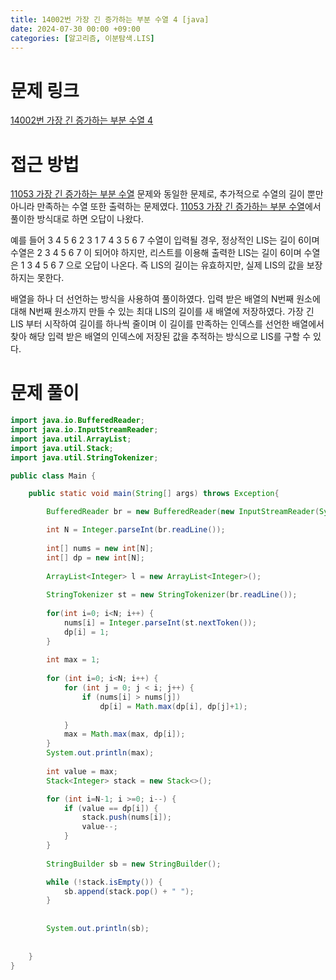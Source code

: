 ```yaml
---
title: 14002번 가장 긴 증가하는 부분 수열 4 [java]
date: 2024-07-30 00:00 +09:00
categories: [알고리즘, 이분탐색.LIS]
---
```

# 문제 링크
[14002번 가장 긴 증가하는 부분 수열 4](https://www.acmicpc.net/problem/14002)

# 접근 방법
[11053 가장 긴 증가하는 부분 수열](https://patchpark.github.io/posts/11053/) 문제와 동일한 문제로, 추가적으로 수열의 길이 뿐만 아니라 만족하는 수열 또한 출력하는 문제였다. [11053 가장 긴 증가하는 부분 수열](https://patchpark.github.io/posts/11053/)에서 풀이한 방식대로 하면 오답이 나왔다.

예를 들어 3 4 5 6 2 3 1 7 4 3 5 6 7 수열이 입력될 경우, 정상적인 LIS는 길이 6이며 수열은 2 3 4 5 6 7 이 되어야 하지만, 리스트를 이용해 출력한 LIS는 길이 6이며 수열은 1 3 4 5 6 7 으로 오답이 나온다. 즉 LIS의 길이는 유효하지만, 실제 LIS의 값을 보장하지는 못한다.

배열을 하나 더 선언하는 방식을 사용하여 풀이하였다. 입력 받은 배열의 N번째 원소에 대해 N번째 원소까지 만들 수 있는 최대 LIS의 길이를 새 배열에 저장하였다. 가장 긴 LIS 부터 시작하여 길이를 하나씩 줄이며 이 길이를 만족하는 인덱스를 선언한 배열에서 찾아 해당 입력 받은 배열의 인덱스에 저장된 값을 추적하는 방식으로 LIS를 구할 수 있다.

# 문제 풀이
```java
import java.io.BufferedReader;
import java.io.InputStreamReader;
import java.util.ArrayList;
import java.util.Stack;
import java.util.StringTokenizer;

public class Main {

	public static void main(String[] args) throws Exception{

		BufferedReader br = new BufferedReader(new InputStreamReader(System.in));

		int N = Integer.parseInt(br.readLine());
		
		int[] nums = new int[N];
		int[] dp = new int[N];
		
		ArrayList<Integer> l = new ArrayList<Integer>();
		
		StringTokenizer st = new StringTokenizer(br.readLine());
		
		for(int i=0; i<N; i++) {
			nums[i] = Integer.parseInt(st.nextToken());
			dp[i] = 1;
		}		
		
		int max = 1;
		
		for (int i=0; i<N; i++) {
            for (int j = 0; j < i; j++) {
                if (nums[i] > nums[j]) 
                	dp[i] = Math.max(dp[i], dp[j]+1);
                
            }
            max = Math.max(max, dp[i]);  
        }
        System.out.println(max);
		
        int value = max;
        Stack<Integer> stack = new Stack<>();

        for (int i=N-1; i >=0; i--) {
            if (value == dp[i]) {
                stack.push(nums[i]);
                value--;
            }
        }
        
        StringBuilder sb = new StringBuilder();

        while (!stack.isEmpty()) {
        	sb.append(stack.pop() + " ");
        }
		
		
		System.out.println(sb);
		
		
	}
}


```
